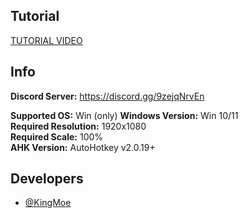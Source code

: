 ## Tutorial
[TUTORIAL VIDEO](https://www.youtube.com/watch?v=nwl4_jnJd48&t=4s)

## Info
**Discord Server:** https://discord.gg/9zejqNrvEn

**Supported OS:** Win (only)
**Windows Version:** Win 10/11\
**Required Resolution:** 1920x1080\
**Required Scale:** 100%\
**AHK Version:** AutoHotkey v2.0.19+



## Developers

- [@KingMoe](https://discord.com/users/396754528910966802)
